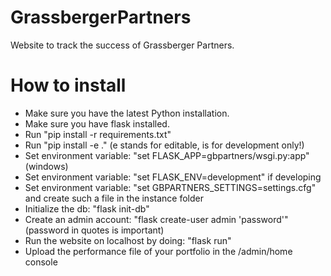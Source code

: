 # GrassbergerPartners
 Website to track the success of Grassberger Partners.

# How to install
- Make sure you have the latest Python installation.
- Make sure you have flask installed.
- Run "pip install -r requirements.txt"
- Run "pip install -e ." (e stands for editable, is for development only!)
- Set environment variable: "set FLASK_APP=gbpartners/wsgi.py:app" (windows)
- Set environment variable: "set FLASK_ENV=development" if developing
- Set environment variable: "set GBPARTNERS_SETTINGS=settings.cfg" and create such a file in the instance folder
- Initialize the db: "flask init-db"
- Create an admin account: "flask create-user admin 'password'" (password in quotes is important)
- Run the website on localhost by doing: "flask run"
- Upload the performance file of your portfolio in the /admin/home console